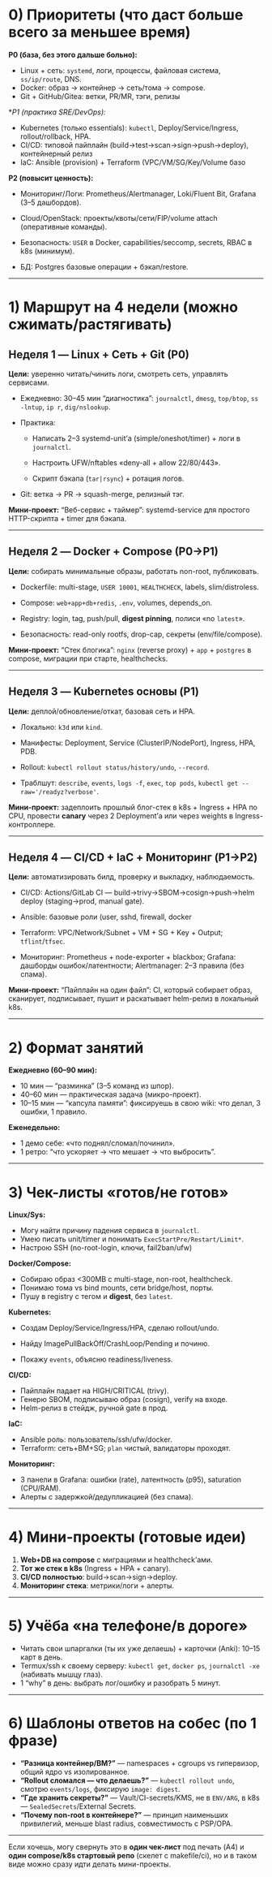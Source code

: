 # 0) Приоритеты (что даст больше всего за меньшее время)

**P0 (база, без этого дальше больно):**

- Linux + сеть: `systemd`, логи, процессы, файловая система, `ss/ip/route`, DNS.
- Docker: образ → контейнер → сеть/тома → compose.
- Git + GitHub/Gitea: ветки, PR/MR, тэги, релизы

**P1 (практика SRE/DevOps):*
- Kubernetes (только essentials): `kubectl`, Deploy/Service/Ingress, rollout/rollback, HPA.
- CI/CD: типовой пайплайн (build→test→scan→sign→push→deploy), контейнерный релиз    
- IaC: Ansible (provision) + Terraform (VPC/VM/SG/Key/Volume базо 

**P2 (повысит ценность):**

- Мониторинг/Логи: Prometheus/Alertmanager, Loki/Fluent Bit, Grafana (3–5 дашбордов).
    
- Cloud/OpenStack: проекты/квоты/сети/FIP/volume attach (оперативные команды).
    
- Безопасность: `USER` в Docker, capabilities/seccomp, secrets, RBAC в k8s (минимум).
    
- БД: Postgres базовые операции + бэкап/restore.
    

---

# 1) Маршрут на 4 недели (можно сжимать/растягивать)

## Неделя 1 — Linux + Сеть + Git (P0)

**Цели:** уверенно читать/чинить логи, смотреть сеть, управлять сервисами.

- Ежедневно: 30–45 мин “диагностика”: `journalctl`, `dmesg`, `top/btop`, `ss -lntup`, `ip r`, `dig/nslookup`.
    
- Практика:
    
    - Написать 2–3 systemd-unit’а (simple/oneshot/timer) + логи в `journalctl`.
        
    - Настроить UFW/nftables «deny-all + allow 22/80/443».
        
    - Скрипт бэкапа (`tar|rsync`) + ротация логов.
        
- Git: ветка → PR → squash-merge, релизный тэг.
    

**Мини-проект:** “Веб-сервис + таймер”: systemd-service для простого HTTP-скрипта + timer для бэкапа.

---

## Неделя 2 — Docker + Compose (P0→P1)

**Цели:** собирать минимальные образы, работать non-root, публиковать.

- Dockerfile: multi-stage, `USER 10001`, `HEALTHCHECK`, labels, slim/distroless.
    
- Compose: `web+app+db+redis`, `.env`, volumes, depends_on.
    
- Registry: login, tag, push/pull, **digest pinning**, полиси «no `latest`».
    
- Безопасность: read-only rootfs, drop-cap, секреты (env/file/compose).
    

**Мини-проект:** “Стек блогика”: `nginx` (reverse proxy) + `app` + `postgres` в compose, миграции при старте, healthchecks.

---

## Неделя 3 — Kubernetes основы (P1)

**Цели:** деплой/обновление/откат, базовая сеть и HPA.

- Локально: `k3d` или `kind`.
    
- Манифесты: Deployment, Service (ClusterIP/NodePort), Ingress, HPA, PDB.
    
- Rollout: `kubectl rollout status/history/undo`, `--record`.
    
- Траблшут: `describe`, `events`, `logs -f`, `exec`, `top pods`, `kubectl get --raw='/readyz?verbose'`.
    

**Мини-проект:** задеплоить прошлый блог-стек в k8s + Ingress + HPA по CPU, провести **canary** через 2 Deployment’а или через weights в Ingress-контроллере.

---

## Неделя 4 — CI/CD + IaC + Мониторинг (P1→P2)

**Цели:** автоматизировать билд, проверку и выкладку, наблюдаемость.

- CI/CD: Actions/GitLab CI — build→trivy→SBOM→cosign→push→helm deploy (staging→prod, manual gate).
    
- Ansible: базовые роли (user, sshd, firewall, docker
    
- Terraform: VPC/Network/Subnet + VM + SG + Key + Output; `tflint`/`tfsec`.
- Мониторинг: Prometheus + node-exporter + blackbox; Grafana: дашборды ошибок/латентности; Alertmanager: 2–3 правила (без спама).

**Мини-проект:** “Пайплайн на один файл”: CI, который собирает образ, сканирует, подписывает, пушит и раскатывает helm-релиз в локальный k8s.

---

# 2) Формат занятий

**Ежедневно (60–90 мин):**

- 10 мин — “разминка” (3–5 команд из шпор).
- 40–60 мин — практическая задача (микро-проект).
- 10–15 мин — “капсула памяти”: фиксируешь в свою wiki: что делал, 3 ошибки, 1 правило.

**Еженедельно:**

- 1 демо себе: «что поднял/сломал/починил».
- 1 ретро: “что ускоряет → что мешает → что выбросить”.

---

# 3) Чек-листы «готов/не готов»

**Linux/Sys:**

-  Могу найти причину падения сервиса в `journalctl`.
-  Умею писать unit/timer и понимать `ExecStartPre/Restart/Limit*`.
-  Настрою SSH (no-root-login, ключи, fail2ban/ufw)

**Docker/Compose:**
-  Собираю образ <300MB с multi-stage, non-root, healthcheck.
-  Понимаю тома vs bind mounts, сети bridge/host, порты.
-  Пушу в registry с тегом и **digest**, без `latest`.    

**Kubernetes:**

-  Создам Deploy/Service/Ingress/HPA, сделаю rollout/undo.


-  Найду ImagePullBackOff/CrashLoop/Pending и починю.
-  Покажу `events`, объясню readiness/liveness.

**CI/CD:**
-  Пайплайн падает на HIGH/CRITICAL (trivy).
-  Генерю SBOM, подписываю образ (cosign), verify на входе.
-  Helm-релиз в стейдж, ручной gate в прод.

**IaC:**
-  Ansible роль: пользователь/ssh/ufw/docker.
-  Terraform: сеть+ВМ+SG; `plan` чистый, валидаторы проходят.

**Мониторинг:**

-  3 панели в Grafana: ошибки (rate), латентность (p95), saturation (CPU/RAM).    
-  Алерты с задержкой/дедупликацией (без спама).

---

# 4) Мини-проекты (готовые идеи)

1. **Web+DB на compose** с миграциями и healthcheck’ами.
2. **Тот же стек в k8s** (Ingress + HPA + canary).
3. **CI/CD полностью**: build→scan→sign→deploy.    
4. **Мониторинг стека**: метрики/логи + алерты.

---

# 5) Учёба «на телефоне/в дороге»

- Читать свои шпаргалки (ты их уже делаешь) + карточки (Anki): 10–15 карт в день.
- Termux/ssh к своему серверу: `kubectl get`, `docker ps`, `journalctl -xe` (набивать мышцу глаз).    
- 1 “why” в день: выбрать лог/ошибку и разобрать 5 минут.

---

# 6) Шаблоны ответов на собес (по 1 фразе)

- **“Разница контейнер/ВМ?”** — namespaces + cgroups vs гипервизор, общий ядро vs изолированное.
- **“Rollout сломался — что делаешь?”** — `kubectl rollout undo`, смотрю `events/logs`, фиксирую `image: digest`.
- **“Где хранить секреты?”** — Vault/CI-secrets/KMS, не в `ENV/ARG`, в k8s — `SealedSecrets`/External Secrets.
- **“Почему non-root в контейнере?”** — принцип наименьших привилегий, меньше blast radius, совместимость с PSP/OPA.

---

Если хочешь, могу свернуть это в **один чек-лист** под печать (A4) и **один compose/k8s стартовый репо** (скелет с makefile/ci), но и в таком виде можно сразу идти делать мини-проекты.